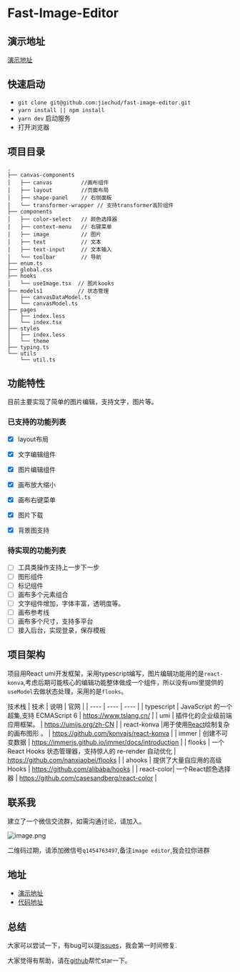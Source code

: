 # Fast-Image-Editor

## 演示地址
[演示地址](http://39.97.252.98:3000/)

## 快速启动
-   `git clone git@github.com:jiechud/fast-image-editor.git`
-   `yarn install || npm install`
-   `yarn dev` 启动服务
-   打开浏览器

## 项目目录
```
.
├── canvas-components  
│   ├── canvas         //画布组件
│   ├── layout         //页面布局
│   ├── shape-panel    // 右侧面板
│   └── transformer-wrapper // 支持transformer高阶组件
├── components
│   ├── color-select   // 颜色选择器
│   ├── context-menu   // 右键菜单
│   ├── image          // 图片
│   ├── text           // 文本
│   ├── text-input     // 文本输入
│   └── toolbar        // 导航
├── enum.ts
├── global.css
├── hooks
│   └── useImage.tsx  // 图片kooks
├── models1           // 状态管理
│   ├── canvasDataModel.ts
│   └── canvasModel.ts
├── pages
│   ├── index.less
│   └── index.tsx
├── styles
│   ├── index.less
│   └── theme
├── typing.ts
└── utils
    └── util.ts
```
## 功能特性

目前主要实现了简单的图片编辑，支持文字，图片等。

### 已支持的功能列表

- [x] layout布局
- [x] 文字编辑组件
- [x] 图片编辑组件
- [x] 画布放大缩小
- [x] 画布右键菜单
- [x] 图片下载
- [x] 背景图支持



### 待实现的功能列表

- [ ] 工具类操作支持上一步下一步
- [ ] 图形组件
- [ ] 标记组件
- [ ] 画布多个元素组合
- [ ] 文字组件增加，字体丰富，透明度等。
- [ ] 画布参考线
- [ ] 画布多个尺寸，支持多平台
- [ ] 接入后台，实现登录，保存模板

## 项目架构

项目用React umi开发框架，采用typescript编写，图片编辑功能用的是`react-konva`,考虑后期可能核心的编辑功能整体做成一个组件，所以没有umi里提供的`useModel`去做状态处理，采用的是`flooks`。


技术栈
|  技术   | 说明  | 官网  |
|  ----  | ----  |  ---- |
| typescript  | JavaScript 的一个超集,支持 ECMAScript 6 |  https://www.tslang.cn/      |
| umi  | 插件化的企业级前端应用框架。 |  https://umijs.org/zh-CN      |
| react-konva |用于使用[React](http://facebook.github.io/react/)绘制复杂的画布图形 。 |  https://github.com/konvajs/react-konva     |
| immer | 创建不可变数据 |  https://immerjs.github.io/immer/docs/introduction |
| flooks  | 一个 React Hooks 状态管理器，支持惊人的 re-render 自动优化 |  https://github.com/nanxiaobei/flooks    |
| ahooks |  提供了大量自应用的高级 Hooks |  https://github.com/alibaba/hooks |
| react-color| 一个React颜色选择器   | https://github.com/casesandberg/react-color  |



## 联系我

建立了一个微信交流群，如需沟通讨论，请加入。

![image.png](https://p1-juejin.byteimg.com/tos-cn-i-k3u1fbpfcp/24b984de53f64a419ba9ae0d92621a47~tplv-k3u1fbpfcp-watermark.image)

二维码过期，请添加微信号`q1454763497`,备注`image editor`,我会拉你进群

## 地址

* [演示地址](http://39.97.252.98:3000/)
* [代码地址](https://github.com/jiechud/fast-image-editor)


## 总结
大家可以尝试一下，有bug可以提[issues](https://github.com/jiechud/fast-image-editor/issues)，我会第一时间修复.

大家觉得有帮助，请在[github](https://github.com/jiechud/fast-image-editor)帮忙star一下。

